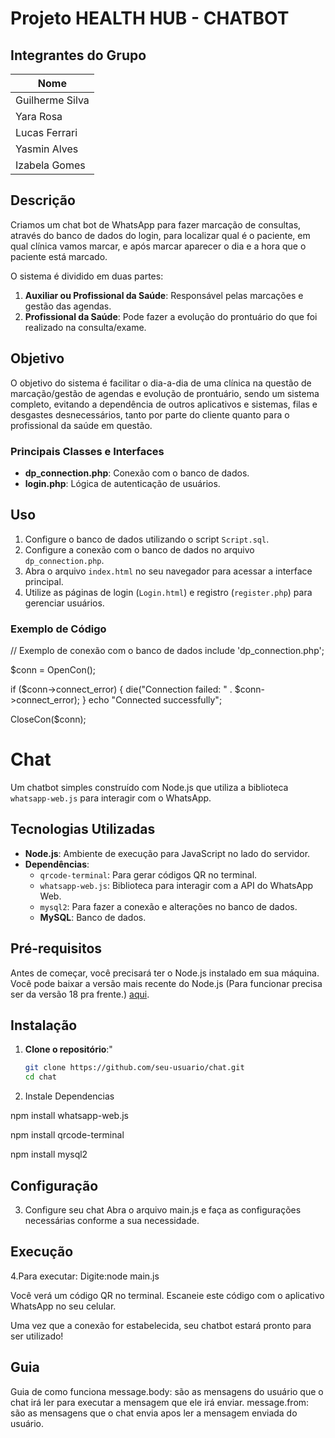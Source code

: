 # Projeto HEALTH HUB - CHATBOT

## Integrantes do Grupo
| Nome              |
| ----------------- |
| Guilherme Silva   |
| Yara Rosa         |
| Lucas Ferrari     |
| Yasmin Alves      |
| Izabela Gomes     |

## Descrição
Criamos um chat bot de WhatsApp para fazer marcação de consultas, através do banco de dados do login, para localizar qual é o paciente, em qual clínica vamos marcar, e após marcar aparecer o dia e a hora que o paciente está marcado.

O sistema é dividido em duas partes:
1. **Auxiliar ou Profissional da Saúde**: Responsável pelas marcações e gestão das agendas.
2. **Profissional da Saúde**: Pode fazer a evolução do prontuário do que foi realizado na consulta/exame.

## Objetivo
O objetivo do sistema é facilitar o dia-a-dia de uma clínica na questão de marcação/gestão de agendas e evolução de prontuário, sendo um sistema completo, evitando a dependência de outros aplicativos e sistemas, filas e desgastes desnecessários, tanto por parte do cliente quanto para o profissional da saúde em questão.


### Principais Classes e Interfaces
- **dp_connection.php**: Conexão com o banco de dados.
- **login.php**: Lógica de autenticação de usuários.

## Uso

1. Configure o banco de dados utilizando o script `Script.sql`.
2. Configure a conexão com o banco de dados no arquivo `dp_connection.php`.
3. Abra o arquivo `index.html` no seu navegador para acessar a interface principal.
4. Utilize as páginas de login (`Login.html`) e registro (`register.php`) para gerenciar usuários.

### Exemplo de Código
// Exemplo de conexão com o banco de dados
include 'dp_connection.php';

$conn = OpenCon();

if ($conn->connect_error) {
    die("Connection failed: " . $conn->connect_error);
}
echo "Connected successfully";

CloseCon($conn);


# Chat

Um chatbot simples construído com Node.js que utiliza a biblioteca `whatsapp-web.js` para interagir com o WhatsApp.

## Tecnologias Utilizadas

- **Node.js**: Ambiente de execução para JavaScript no lado do servidor.
- **Dependências**:
  - `qrcode-terminal`: Para gerar códigos QR no terminal.
  - `whatsapp-web.js`: Biblioteca para interagir com a API do WhatsApp Web.
  - `mysql2`: Para fazer a conexão e alterações no banco de dados.
  - **MySQL**: Banco de dados.

## Pré-requisitos

Antes de começar, você precisará ter o Node.js instalado em sua máquina. Você pode baixar a versão mais recente do Node.js (Para funcionar precisa ser da versão 18 pra frente.) [aqui](https://nodejs.org/).

## Instalação

1. **Clone o repositório**:"
   ```bash
   git clone https://github.com/seu-usuario/chat.git
   cd chat

2. Instale Dependencias  

npm install whatsapp-web.js

npm install qrcode-terminal

npm install mysql2

## Configuração

3. Configure seu chat 
Abra o arquivo main.js e faça as configurações necessárias conforme a sua necessidade.

## Execução

4.Para executar:
Digite:node main.js

Você verá um código QR no terminal. Escaneie este código com o aplicativo WhatsApp no seu celular.

Uma vez que a conexão for estabelecida, seu chatbot estará pronto para ser utilizado!

## Guia

Guia de como funciona
message.body: são as mensagens do usuário que o chat irá ler para executar a mensagem que ele irá enviar.
message.from: são as mensagens que o chat envia apos ler a mensagem enviada do usuário.